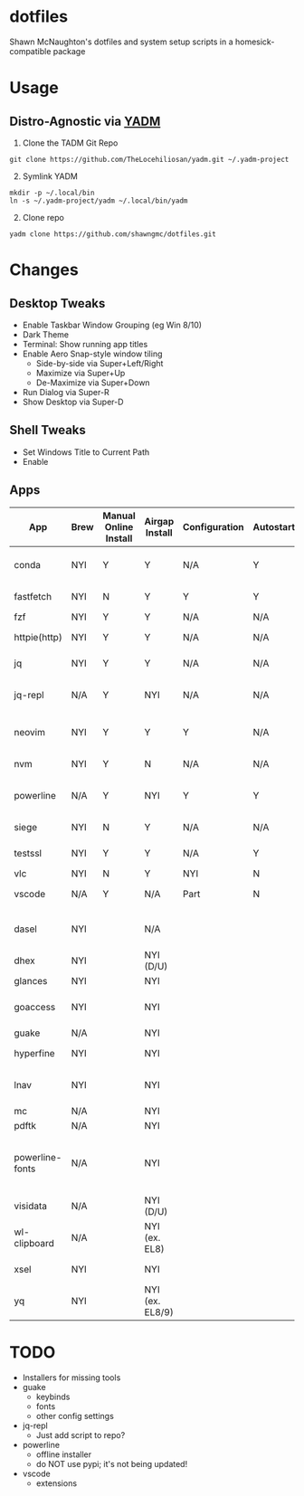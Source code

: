 # dotfiles
Shawn McNaughton's dotfiles and system setup scripts in a homesick-compatible package


# Usage
## Distro-Agnostic via [YADM](https://yadm.io)
1. Clone the TADM Git Repo
```
git clone https://github.com/TheLocehiliosan/yadm.git ~/.yadm-project
```
2. Symlink YADM
```
mkdir -p ~/.local/bin
ln -s ~/.yadm-project/yadm ~/.local/bin/yadm
```
2. Clone repo
```
yadm clone https://github.com/shawngmc/dotfiles.git
```

# Changes
## Desktop Tweaks
- Enable Taskbar Window Grouping (eg Win 8/10)
- Dark Theme
- Terminal: Show running app titles
- Enable Aero Snap-style window tiling
  - Side-by-side via Super+Left/Right
  - Maximize via Super+Up
  - De-Maximize via Super+Down
- Run Dialog via Super-R
- Show Desktop via Super-D

## Shell Tweaks
- Set Windows Title to Current Path
- Enable

## Apps
| App               | Brew | Manual Online Install | Airgap Install | Configuration | Autostart | Purpose |
|-------------------|------|----------------|----------------|---------------|-----------|---------|
| conda             | NYI | Y    | Y    | N/A  | Y    | Manage Python versions and environments |
| fastfetch         | NYI | N    | Y    | Y    | Y    | Quick system info tool |
| fzf               | NYI | Y    | Y    | N/A  | N/A  | Fuzzy finder |
| httpie(http)      | NYI | Y    | Y    | N/A  | N/A  | More friendly 'curl' command |
| jq                | NYI | Y    | Y    | N/A  | N/A  | CLI tool for managing JSON files |
| jq-repl           | N/A | Y    | NYI  | N/A  | N/A  | Use JQ and FZF to dynamically preview JSONPath queries |
| neovim            | NYI | Y    | Y    | Y    | N/A  | Better VIM with Python scripting and more |
| nvm               | NYI | Y    | N    | N/A  | N/A  | Manage node.js versions |
| powerline         | N/A | Y    | NYI  | Y    | Y    | Inituitive command prompt with Git and K8s support |
| siege             | NYI | N    | Y    | N/A  | N/A  | HTTP Benchmarking utility |
| testssl           | NYI | Y    | Y    | N/A  | Y    | Test TLS web server security fingerprint |
| vlc               | NYI | N    | Y    | NYI  | N    | Video player |
| vscode            | N/A | Y    | N/A  | Part | N    | Flexible lightweight IDE |
|                   |     |     |     |     |     | |
| dasel             | NYI |     | N/A |     |     | CLI tool for managing JSON/YAML/XML/etc files |
| dhex              | NYI |     | NYI (D/U)    |     |     | Diffing hexeditor |
| glances           | NYI |     | NYI     |     |     | top alternative |
| goaccess          | NYI |     | NYI     |     |     | Live web log analysis tool with built-in queries|
| guake             | N/A |     | NYI    |     |     | pop-up terminal |
| hyperfine         | NYI |     | NYI    |     |     | benchmark a CLI command |
| lnav              | NYI |     | NYI    |     |     | Live web log analysis tool with complex queries |
| mc                | N/A |     | NYI    |     |     | TUI file manager |
| pdftk             | N/A |     | NYI    |     |     | PDF Toolkit |
| powerline-fonts   | N/A |     | NYI    |     |     | nice nerd fonts (fonts-powerline on D/U, powerline-fonts on R/F, and extra 3P package from GH |
| visidata          | N/A |     | NYI (D/U)    |     |     | TUI-based spreadsheet |
| wl-clipboard      | N/A |     | NYI (ex. EL8)    |     |     | CLI Clipboard tools for wayland |
| xsel              | NYI |     | NYI    |     |     | CLI Clipboard tools for X |
| yq                | NYI |     | NYI (ex. EL8/9)    |     |     | CLI tool for managing YAML files | 


# TODO
- Installers for missing tools
- guake
  - keybinds
  - fonts
  - other config settings
- jq-repl
  - Just add script to repo?
- powerline
  - offline installer
  - do NOT use pypi; it's not being updated!
- vscode
  - extensions
